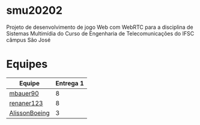 # smu20202
Projeto de desenvolvimento de jogo Web com WebRTC para a disciplina de Sistemas Multimídia do Curso de Engenharia de Telecomunicações do IFSC câmpus São José

# Equipes

| Equipe | Entrega 1 |
|-|-|
| [mbauer90](https://github.com/mbauer90/SMU) | 8 |
| [renaner123](https://github.com/renaner123/Sudoku_SMU) | 8 |
| [AlissonBoeing](https://github.com/AlissonBoeing/smu-alisson) | 3 |
